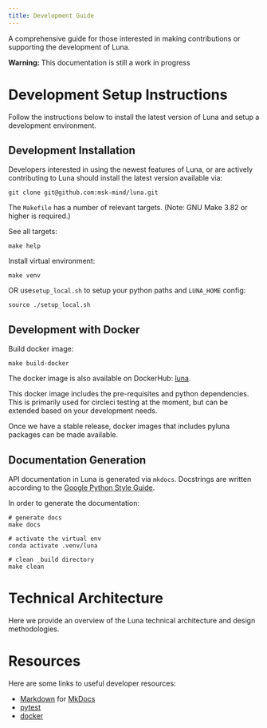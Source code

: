 ```yaml
---
title: Development Guide
---
```


A comprehensive guide for those interested in making contributions or
supporting the development of Luna.

**Warning:** This documentation is still a work in progress

# Development Setup Instructions

Follow the instructions below to install the latest version of Luna and
setup a development environment.

## Development Installation

Developers interested in using the newest features of Luna, or are
actively contributing to Luna should install the latest version
available via:

    git clone git@github.com:msk-mind/luna.git

The `Makefile` has a number of relevant targets. (Note: GNU
Make 3.82 or higher is required.)

See all targets:

    make help

Install virtual environment:

    make venv

OR use`setup_local.sh` to setup your python paths and `LUNA_HOME`
config:

    source ./setup_local.sh

## Development with Docker

Build docker image:

    make build-docker

The docker image is also available on DockerHub:
[luna](https://hub.docker.com/r/mskmind/luna).

This docker image includes the pre-requisites and python dependencies.
This is primarily used for circleci testing at the moment, but can be
extended based on your development needs.

Once we have a stable release, docker images that includes pyluna
packages can be made available.

## Documentation Generation

API documentation in Luna is generated via `mkdocs`. Docstrings
are written according to the [Google Python Style
Guide](https://www.sphinx-doc.org/en/master/usage/extensions/napoleon.html).

In order to generate the documentation:

    # generate docs
    make docs

    # activate the virtual env
    conda activate .venv/luna

    # clean _build directory
    make clean

# Technical Architecture

Here we provide an overview of the Luna technical architecture and
design methodologies.

# Resources

Here are some links to useful developer resources:

-   [Markdown](http://docutils.sourceforge.net/rst.html) for
    [MkDocs](http://www.mkdocs.org/)
-   [pytest](https://docs.pytest.org/)
-   [docker](https://www.docker.com/)
